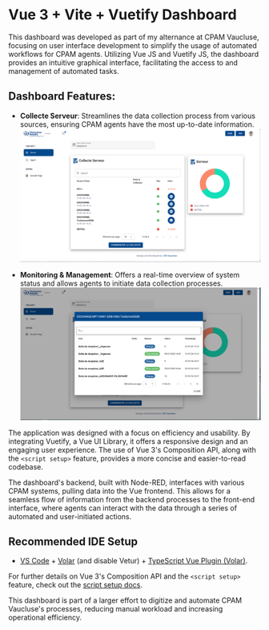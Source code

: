 # Vue 3 + Vite + Vuetify Dashboard

This dashboard was developed as part of my alternance at CPAM Vaucluse, focusing on user interface development to simplify the usage of automated workflows for CPAM agents. Utilizing Vue JS and Vuetify JS, the dashboard provides an intuitive graphical interface, facilitating the access to and management of automated tasks.

## Dashboard Features:

- **Collecte Serveur**: Streamlines the data collection process from various sources, ensuring CPAM agents have the most up-to-date information.
  ![Collecte Serveur](Images/Image1.png)

- **Monitoring & Management**: Offers a real-time overview of system status and allows agents to initiate data collection processes.
  ![Monitoring & Management](Images/Image2.png)

The application was designed with a focus on efficiency and usability. By integrating Vuetify, a Vue UI Library, it offers a responsive design and an engaging user experience. The use of Vue 3's Composition API, along with the `<script setup>` feature, provides a more concise and easier-to-read codebase.

The dashboard's backend, built with Node-RED, interfaces with various CPAM systems, pulling data into the Vue frontend. This allows for a seamless flow of information from the backend processes to the front-end interface, where agents can interact with the data through a series of automated and user-initiated actions.

## Recommended IDE Setup

- [VS Code](https://code.visualstudio.com/) + [Volar](https://marketplace.visualstudio.com/items?itemName=Vue.volar) (and disable Vetur) + [TypeScript Vue Plugin (Volar)](https://marketplace.visualstudio.com/items?itemName=Vue.vscode-typescript-vue-plugin).

For further details on Vue 3's Composition API and the `<script setup>` feature, check out the [script setup docs](https://v3.vuejs.org/api/sfc-script-setup.html#sfc-script-setup).

This dashboard is part of a larger effort to digitize and automate CPAM Vaucluse's processes, reducing manual workload and increasing operational efficiency.
